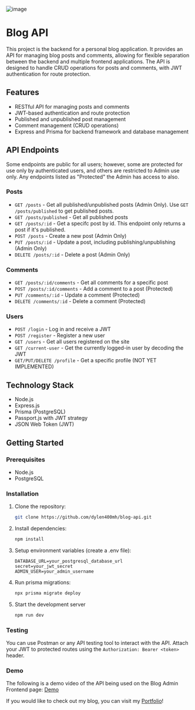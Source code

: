 ![image](https://github.com/user-attachments/assets/ae72fce3-2c18-46e6-9cab-86ddeab2c6e8)

# Blog API

This project is the backend for a personal blog application. It provides an API for managing blog posts and comments, allowing for flexible separation between the backend and multiple frontend applications. The API is designed to handle CRUD operations for posts and comments, with JWT authentication for route protection.

## Features
- RESTful API for managing posts and comments
- JWT-based authentication and route protection
- Published and unpublished post management
- Comment management (CRUD operations)
- Express and Prisma for backend framework and database management

## API Endpoints
Some endpoints are public for all users; however, some are protected for use only by authenticated users, and others are restricted to Admin use only. Any endpoints listed as "Protected" the Admin has access to also. 

### Posts
- `GET /posts` - Get all published/unpublished posts (Admin Only). Use `GET /posts/published` to get published posts.
- `GET /posts/published` - Get all published posts
- `GET /posts/:id` - Get a specifc post by id. This endpoint only returns a post if it's published.
- `POST /posts` - Create a new post (Admin Only)
- `PUT /posts/:id` - Update a post, including publishing/unpublishing (Admin Only)
- `DELETE /posts/:id` - Delete a post (Admin Only)

### Comments
- `GET /posts/:id/comments` - Get all comments for a specific post
- `POST /posts/:id/comments` - Add a comment to a post (Protected)
- `PUT /comments/:id` - Update a comment (Protected)
- `DELETE /comments/:id` - Delete a comment (Protected)

### Users
- `POST /login` - Log in and receive a JWT
- `POST /register` - Register a new user
- `GET /users` - Get all users registered on the site
- `GET /current-user` - Get the currently logged-in user by decoding the JWT
- `GET/PUT/DELETE /profile` - Get a specific profile (NOT YET IMPLEMENTED)

## Technology Stack
- Node.js
- Express.js
- Prisma (PostgreSQL)
- Passport.js with JWT strategy
- JSON Web Token (JWT)

## Getting Started

### Prerequisites
- Node.js
- PostgreSQL

### Installation
1. Clone the repository:
   ```bash
   git clone https://github.com/dylen400mh/blog-api.git
2. Install dependencies:
   ```bash
   npm install
3. Setup environment variables (create a .env file):
   ```plaintext
   DATABASE_URL=your_postgresql_database_url
   secret=your_jwt_secret
   ADMIN_USER=your_admin_username
4. Run prisma migrations:
   ```bash
   npx prisma migrate deploy
5. Start the development server
   ```bash
   npm run dev

### Testing
You can use Postman or any API testing tool to interact with the API. Attach your JWT to protected routes using the ```Authorization: Bearer <token>``` header.

### Demo
The following is a demo video of the API being used on the Blog Admin Frontend page: 
[Demo](https://www.youtube.com/watch?v=4OSidLXTCLw)

If you would like to check out my blog, you can visit my [Portfolio](https://dylenbelanger.com)!
   

